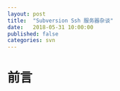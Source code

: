 ```yaml
---
layout: post
title:  "Subversion Ssh 服务器杂谈"
date:   2018-05-31 10:00:00
published: false
categories: svn
---
```


# 前言

